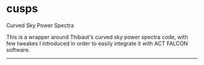 # cusps
Curved Sky Power Spectra

This is a wrapper around Thibaut's curved sky power spectra code, with few tweakes I introduced in order to easily integrate it with ACT FALCON software.

------
